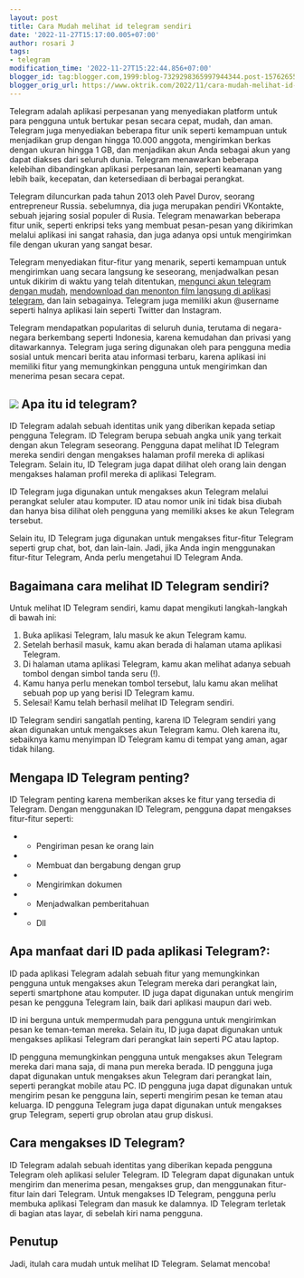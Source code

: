 ```yaml
---
layout: post
title: Cara Mudah melihat id telegram sendiri
date: '2022-11-27T15:17:00.005+07:00'
author: rosari J
tags:
- telegram
modification_time: '2022-11-27T15:22:44.856+07:00'
blogger_id: tag:blogger.com,1999:blog-7329298365997944344.post-1576265514607231935
blogger_orig_url: https://www.oktrik.com/2022/11/cara-mudah-melihat-id-telegram-sendiri.html
---
```


Telegram adalah aplikasi perpesanan yang menyediakan platform untuk para pengguna untuk bertukar pesan secara cepat, mudah, dan aman. Telegram juga menyediakan beberapa fitur unik seperti kemampuan untuk menjadikan grup dengan hingga 10.000 anggota, mengirimkan berkas dengan ukuran hingga 1 GB, dan menjadikan akun Anda sebagai akun yang dapat diakses dari seluruh dunia. Telegram menawarkan beberapa kelebihan dibandingkan aplikasi perpesanan lain, seperti keamanan yang lebih baik, kecepatan, dan ketersediaan di berbagai perangkat.


Telegram diluncurkan pada tahun 2013 oleh Pavel Durov, seorang entrepreneur Russia. sebelumnya, dia juga merupakan pendiri VKontakte, sebuah jejaring sosial populer di Rusia. Telegram menawarkan beberapa fitur unik, seperti enkripsi teks yang membuat pesan-pesan yang dikirimkan melalui aplikasi ini sangat rahasia, dan juga adanya opsi untuk mengirimkan file dengan ukuran yang sangat besar.


Telegram menyediakan fitur-fitur yang menarik, seperti kemampuan untuk mengirimkan uang secara langsung ke seseorang, menjadwalkan pesan untuk dikirim di waktu yang telah ditentukan, [mengunci akun telegram dengan mudah](https://www.oktrik.com/2022/11/cara-mengunci-telegram-dengan-mudah.html), [mendownload dan menonton film langsung di aplikasi telegram](https://www.oktrik.com/2022/11/cara-mencari-dan-menonton-film-di.html), dan lain sebagainya. Telegram juga memiliki akun @username seperti halnya aplikasi lain seperti Twitter dan Instagram.


Telegram mendapatkan popularitas di seluruh dunia, terutama di negara-negara berkembang seperti Indonesia, karena kemudahan dan privasi yang ditawarkannya. Telegram juga sering digunakan oleh para pengguna media sosial untuk mencari berita atau informasi terbaru, karena aplikasi ini memiliki fitur yang memungkinkan pengguna untuk mengirimkan dan menerima pesan secara cepat.


[![](https://blogger.googleusercontent.com/img/b/R29vZ2xl/AVvXsEhkTQoE_-mOrFSDL7dfiKazDNofPtPD7Igt94IuldqJCmweMzEWKb5h_ELeX5WcCeh6h4CAbkKb1AWVsaXJ7CHfmggsI1diK--iWXMFUKBkVscmxAYrJ3IubUnlPrAozioBzA1RQ2klyfUvQeRR-N8AN3xsjyxxvpd-Nyi7WhKzXNrzQX1W2xS0gN1ckA/s400/id.jpg)](https://blogger.googleusercontent.com/img/b/R29vZ2xl/AVvXsEhkTQoE_-mOrFSDL7dfiKazDNofPtPD7Igt94IuldqJCmweMzEWKb5h_ELeX5WcCeh6h4CAbkKb1AWVsaXJ7CHfmggsI1diK--iWXMFUKBkVscmxAYrJ3IubUnlPrAozioBzA1RQ2klyfUvQeRR-N8AN3xsjyxxvpd-Nyi7WhKzXNrzQX1W2xS0gN1ckA/s1511/id.jpg)
Apa itu id telegram?
--------------------


ID Telegram adalah sebuah identitas unik yang diberikan kepada setiap pengguna Telegram. ID Telegram berupa sebuah angka unik yang terkait dengan akun Telegram seseorang. Pengguna dapat melihat ID Telegram mereka sendiri dengan mengakses halaman profil mereka di aplikasi Telegram. Selain itu, ID Telegram juga dapat dilihat oleh orang lain dengan mengakses halaman profil mereka di aplikasi Telegram.


ID Telegram juga digunakan untuk mengakses akun Telegram melalui perangkat seluler atau komputer. ID atau nomor unik ini tidak bisa diubah dan hanya bisa dilihat oleh pengguna yang memiliki akses ke akun Telegram tersebut.


Selain itu, ID Telegram juga digunakan untuk mengakses fitur-fitur Telegram seperti grup chat, bot, dan lain-lain. Jadi, jika Anda ingin menggunakan fitur-fitur Telegram, Anda perlu mengetahui ID Telegram Anda.


Bagaimana cara melihat ID Telegram sendiri?
-------------------------------------------


Untuk melihat ID Telegram sendiri, kamu dapat mengikuti langkah-langkah di bawah ini:


1. Buka aplikasi Telegram, lalu masuk ke akun Telegram kamu.
2. Setelah berhasil masuk, kamu akan berada di halaman utama aplikasi Telegram.
3. Di halaman utama aplikasi Telegram, kamu akan melihat adanya sebuah tombol dengan simbol tanda seru (!).
4. Kamu hanya perlu menekan tombol tersebut, lalu kamu akan melihat sebuah pop up yang berisi ID Telegram kamu.
5. Selesai! Kamu telah berhasil melihat ID Telegram sendiri.


ID Telegram sendiri sangatlah penting, karena ID Telegram sendiri yang akan digunakan untuk mengakses akun Telegram kamu. Oleh karena itu, sebaiknya kamu menyimpan ID Telegram kamu di tempat yang aman, agar tidak hilang.


Mengapa ID Telegram penting?
----------------------------


ID Telegram penting karena memberikan akses ke fitur yang tersedia di Telegram. Dengan menggunakan ID Telegram, pengguna dapat mengakses fitur-fitur seperti:


* - Pengiriman pesan ke orang lain
* - Membuat dan bergabung dengan grup
* - Mengirimkan dokumen
* - Menjadwalkan pemberitahuan
* - Dll


Apa manfaat dari ID pada aplikasi Telegram?:
--------------------------------------------


ID pada aplikasi Telegram adalah sebuah fitur yang memungkinkan pengguna untuk mengakses akun Telegram mereka dari perangkat lain, seperti smartphone atau komputer. ID juga dapat digunakan untuk mengirim pesan ke pengguna Telegram lain, baik dari aplikasi maupun dari web.


ID ini berguna untuk mempermudah para pengguna untuk mengirimkan pesan ke teman-teman mereka. Selain itu, ID juga dapat digunakan untuk mengakses aplikasi Telegram dari perangkat lain seperti PC atau laptop.


ID pengguna memungkinkan pengguna untuk mengakses akun Telegram mereka dari mana saja, di mana pun mereka berada. ID pengguna juga dapat digunakan untuk mengakses akun Telegram dari perangkat lain, seperti perangkat mobile atau PC. ID pengguna juga dapat digunakan untuk mengirim pesan ke pengguna lain, seperti mengirim pesan ke teman atau keluarga. ID pengguna Telegram juga dapat digunakan untuk mengakses grup Telegram, seperti grup obrolan atau grup diskusi.


Cara mengakses ID Telegram?
---------------------------


ID Telegram adalah sebuah identitas yang diberikan kepada pengguna Telegram oleh aplikasi seluler Telegram. ID Telegram dapat digunakan untuk mengirim dan menerima pesan, mengakses grup, dan menggunakan fitur-fitur lain dari Telegram. Untuk mengakses ID Telegram, pengguna perlu membuka aplikasi Telegram dan masuk ke dalamnya. ID Telegram terletak di bagian atas layar, di sebelah kiri nama pengguna.


Penutup
-------


Jadi, itulah cara mudah untuk melihat ID Telegram. Selamat mencoba!

